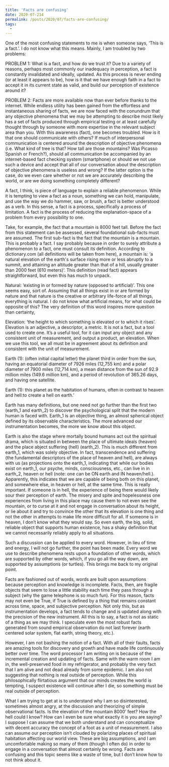 ```yaml
---
title: 'Facts are confusing'
date: 2020-07-214
permalink: /posts/2020/07/facts-are-confusing/
tags:
  -
---
```



One of the most confusing statements to me is when someone says, ‘This is a fact.’. I do not know what this means. Mainly, I am troubled by two problems:

PROBLEM 1:
What is a fact, and how do we trust it? Due to a variety of reasons, perhaps most commonly our inadequacy in perception, a fact is constantly invalidated and ideally, updated. As this process is never ending (or at least it appears to be), how is it that we have enough faith in a fact to accept it in its current state as valid, and build our perception of existence around it? 

PROBLEM 2:
Facts are more available now than ever before thanks to the internet. While endless utility has been gained from the effortless and instantaneous sharing of facts, we are now faced with the conundrum that any objective phenomena that we may be attempting to describe most likely has a set of facts produced through empirical testing or at least carefully thought through by someone with more expertise in the relevant subject area than you. With this awareness (fact), one becomes troubled. How is it that one should communicate with others? If much of interpersonal communication is centered around the description of objective phenomena (i.e. What kind of tree is that? How tall are those mountains? Was Picasso Spanish or French?), should all communication be accompanied by an internet-based fact checking system (smartphone) or should we not use such a device and accept that all of our conversation about the description of objective phenomena is useless and wrong? If the latter option is the case, do we even care whether or not we are accurately describing the world, or are we doing something completely different?

A fact, I think, is piece of language to explain a reliable phenomenon. While it is tempting to view a fact as a noun, something we can hold, manipulate, and use the way we do hammer, saw, or brush, a fact is better understood as a verb. In this sense, a fact is a process, specifically a process of limitation. A fact is the process of reducing the explanation-space of a problem from every possibility to one. 
  
Take, for example, the fact that a mountain is 8000 feet tall. Before the fact from this statement can be assessed, several foundational sub-facts must are assumed. The first sub-fact is the fact that the mountain is a mountain. This is probably a fact. I say probably because in order to surely attribute a phenomenon to a fact, one must consult its definition. According to dictionary.com (all definitions will be taken from here), a mountain is: ‘a natural elevation of the earth's surface rising more or less abruptly to a summit, and attaining an altitude greater than that of a hill, usually greater than 2000 feet (610 meters)’. This definition (read fact) appears straightforward, but even this has much to unpack.

Natural: ‘existing in or formed by nature (opposed to artificial)’. This one seems easy, sort of. Assuming that all things exist in or are formed by nature and that nature is the creative or arbitrary life-force of all things, everything is natural. I do not know what artificial means, for what could be opposite of this? The very definition of this word inspires more question than certainty,

Elevation: ‘the height to which something is elevated or to which it rises’. Elevation is an adjective, a descriptor, a metric. It is not a fact, but a tool used to create one. It’s a useful tool, for it can input any object and any consistent unit of measurement, and output a product, an elevation. When we use this tool, we all must be in agreement about its definition and consistent with the unit of measurement. 

Earth (1): (often initial capital letter) the planet third in order from the sun, having an equatorial diameter of 7926 miles (12,755 km) and a polar diameter of 7900 miles (12,714 km), a mean distance from the sun of 92.9 million miles (149.6 million km), and a period of revolution of 365.26 days, and having one satellite.

Earth (1):  this planet as the habitation of humans, often in contrast to heaven and hell:to create a hell on earth.’

Earth has many definitions, but one need not go further than the first two (earth_1 and earth_2) to discover the psychological split that the modern human is faced with. Earth_1 is an objective thing, an almost spherical object defined by its observable characteristics. The more advanced our instrumentation becomes, the more we know about this object. 

Earth is also the stage where mortally bound humans act out the spiritual drama, which is situated in between the place of ultimate ideals (heaven) and the place abject suffering (hell) (earth_2). This is much different from earth_1, which was solely objective. In fact, transcendence and suffering (the fundamental descriptors of the place of heaven and hell), are always with us (as projections onto the earth_1, indicating that while our bodies exist on earth_1, our psyche, minds, consciousness, etc., can live in in earth_2, heaven or hell (note: one can be ON earth and IN heaven/hell.). Apparently, this indicates that we are capable of being both on this planet, and somewhere else, in heaven or hell, at the same time. This is really important. If someone is in hell, the experience of being there would likely sour their perception of earth. The misery and spite and hopelessness one experiences from living in this place may cause them to not even see the mountain, or to curse at it and not engage in conversation about its height, or lie about it and try to convince the other that its elevation is one thing and not the other in attempts to make life more difficult for all. If someone is in heaven, I don’t know what they would say. So even earth, the big, solid, reliable object that supports human existence, has a shaky definition that we cannot necessarily reliably apply to all situations. 

Such a discussion can be applied to every word. However, in lieu of time and energy, I will not go further, the point has been made. Every word we use to describe phenomena rests upon a foundation of other words, which are supported by other words, which, if you go all the way down, are supported by assumptions (or turtles). This brings me back to my original point.

Facts are fashioned out of words, words are built upon assumptions because perception and knowledge is incomplete. Facts, then, are fragile objects that seem to lose a little stability each time they pass through a subject (why the game telephone is so much fun). For this reason, facts may not even be True, if True is defined by a thing that remains constant across time, space, and subjective perception. Not only this, but as instrumentation develops, a fact tends to change and is updated along with the precision of the new instrument. All this is to say, a fact is not as static of a thing as we may think. I speculate even the most robust facts generated from sound empirical observation do not last forever (earth centered solar system, flat earth, string theory, etc.). 

However, I am not bashing the notion of a fact. With all of their faults, facts are amazing tools for discovery and growth and have made life continuously better over time. The word processor I am writing on is because of the incremental creation and updating of facts. Same with the warm room I am in, the well-preserved food in my refrigerator, and probably the very fact that I am alive and not dead already from some epidemic. I am also not suggesting that nothing is real outside of perception. While this philosophically flirtatious argument that our minds creates the world is tempting, I suspect existence will continue after I die, so something must be real outside of perception.

What I am trying to get at is to understand why I am so disinterested, sometimes almost angry, at the discussion and theorizing of simple observational facts. Is the elevation of the mountain 8000’ feet? How the hell could I know? How can I even be sure what exactly it is you are saying? I suppose I can assume that we both understand and can conceptualize with decent accuracy the concept of a foot as a unit of measurement. I also can assume our perception isn’t clouded by polarizing places of spiritual habitation affecting our world view. These are big assumptions, and I am uncomfortable making so many of them (though I often do) in order to engage in a conversation that almost certainly be wrong. Facts are confusing and this topic seems like a waste of time, but I don’t know how to not think about it. 



